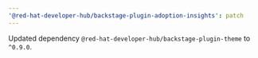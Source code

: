 ```yaml
---
'@red-hat-developer-hub/backstage-plugin-adoption-insights': patch
---
```


Updated dependency `@red-hat-developer-hub/backstage-plugin-theme` to `^0.9.0`.
